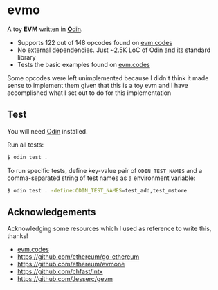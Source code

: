 # evmo

A toy **EVM** written in [**O**din](https://odin-lang.org).

- Supports 122 out of 148 opcodes found on [evm.codes](evmcodes)
- No external dependencies. Just ~2.5K LoC of Odin and its standard library
- Tests the basic examples found on [evm.codes](evmcodes)

Some opcodes were left unimplemented because I didn't think it made sense to implement them given that this is a toy evm and I have accomplished what I set out to do for this implementation

## Test

You will need [Odin](https://odin-lang.org/docs/install/) installed.

Run all tests:

```sh
$ odin test .
```

To run specific tests, define key-value pair of `ODIN_TEST_NAMES` and a comma-separated string of test names as a environment variable:

```sh
$ odin test . -define:ODIN_TEST_NAMES=test_add,test_mstore 
```

## Acknowledgements

Acknowledging some resources which I used as reference to write this, thanks!

- [evm.codes](evmcodes)
- https://github.com/ethereum/go-ethereum
- https://github.com/ethereum/evmone
- https://github.com/chfast/intx
- https://github.com/Jesserc/gevm

[evmcodes]:(https://evm.codes)
